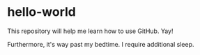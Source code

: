 # hello-world

This repository will help me learn how to use GitHub. Yay!

Furthermore, it's way past my bedtime. I require additional sleep.
